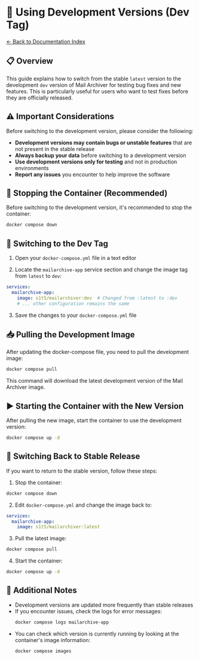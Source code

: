 # 🧪 Using Development Versions (Dev Tag)

[← Back to Documentation Index](Index.md)

## 📋 Overview

This guide explains how to switch from the stable `latest` version to the development `dev` version of Mail Archiver for testing bug fixes and new features. This is particularly useful for users who want to test fixes before they are officially released.

## ⚠️ Important Considerations

Before switching to the development version, please consider the following:

- **Development versions may contain bugs or unstable features** that are not present in the stable release
- **Always backup your data** before switching to a development version
- **Use development versions only for testing** and not in production environments
- **Report any issues** you encounter to help improve the software

## 🛑 Stopping the Container (Recommended)

Before switching to the development version, it's recommended to stop the container:

```bash
docker compose down
```

## 🔄 Switching to the Dev Tag

1. Open your `docker-compose.yml` file in a text editor

2. Locate the `mailarchive-app` service section and change the image tag from `latest` to `dev`:
```yaml
services:
  mailarchive-app:
    image: s1t5/mailarchiver:dev  # Changed from :latest to :dev
    # ... other configuration remains the same
```

3. Save the changes to your `docker-compose.yml` file

## 📥 Pulling the Development Image

After updating the docker-compose file, you need to pull the development image:

```bash
docker compose pull
```

This command will download the latest development version of the Mail Archiver image.

## ▶️ Starting the Container with the New Version

After pulling the new image, start the container to use the development version:

```bash
docker compose up -d
```

## 🔁 Switching Back to Stable Release

If you want to return to the stable version, follow these steps:

1. Stop the container:
```bash
docker compose down
```

2. Edit `docker-compose.yml` and change the image back to:
```yaml
services:
  mailarchive-app:
    image: s1t5/mailarchiver:latest
```

3. Pull the latest image:
```bash
docker compose pull
```

4. Start the container:
```bash
docker compose up -d
```

## 📝 Additional Notes

- Development versions are updated more frequently than stable releases
- If you encounter issues, check the logs for error messages:
  ```bash
  docker compose logs mailarchive-app
  ```
- You can check which version is currently running by looking at the container's image information:
  ```bash
  docker compose images
